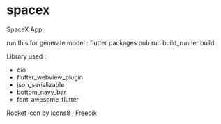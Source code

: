 # spacex

SpaceX App

run this for generate model :
flutter packages pub run build_runner build

Library used : 
- dio
- flutter_webview_plugin
- json_serializable
- bottom_navy_bar
- font_awesome_flutter


Rocket icon by Icons8 , Freepik
